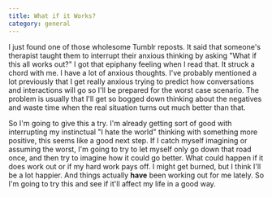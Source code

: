 ```yaml
---
title: What if it Works?
category: general
---
```

I just found one of those wholesome Tumblr reposts. It said that someone's therapist taught them to interrupt their anxious thinking by asking "What if this all works out?" I got that epiphany feeling when I read that. It struck a chord with me. I have a lot of anxious thoughts. I've probably mentioned a lot previously that I get really anxious trying to predict how conversations and interactions will go so I'll be prepared for the worst case scenario. The problem is usually that I'll get so bogged down thinking about the negatives and waste time when the real situation turns out much better than that.

So I'm going to give this a try. I'm already getting sort of good with interrupting my instinctual "I hate the world" thinking with something more positive, this seems like a good next step. If I catch myself imagining or assuming the worst, I'm going to try to let myself only go down that road once, and then try to imagine how it could go better. What could happen if it does work out or if my hard work pays off. I might get burned, but I think I'll be a lot happier. And things actually **have** been working out for me lately. So I'm going to try this and see if it'll affect my life in a good way.
